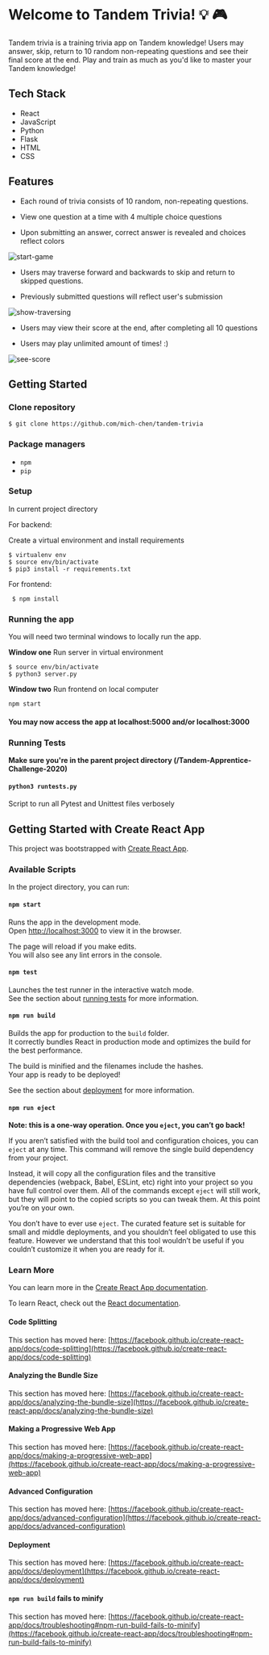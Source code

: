 # Welcome to Tandem Trivia! :bulb: :video_game:

Tandem trivia is a training trivia app on Tandem knowledge! Users may answer, skip, return to 10 random non-repeating questions and see their final score at the end. Play and train as much as you'd like to master your Tandem knowledge!

## Tech Stack

* React
* JavaScript
* Python
* Flask
* HTML
* CSS

## Features

* Each round of trivia consists of 10 random, non-repeating questions.

* View one question at a time with 4 multiple choice questions

* Upon submitting an answer, correct answer is revealed and choices reflect colors

![start-game](https://user-images.githubusercontent.com/62639321/98421434-2e31aa00-203e-11eb-9653-31263c3b89c7.gif)

* Users may traverse forward and backwards to skip and return to skipped questions.

* Previously submitted questions will reflect user's submission

![show-traversing](https://user-images.githubusercontent.com/62639321/98421450-37227b80-203e-11eb-873a-bbb8e4ceb09e.gif)

* Users may view their score at the end, after completing all 10 questions

* Users may play unlimited amount of times! :) 

![see-score](https://user-images.githubusercontent.com/62639321/98422205-eb70d180-203f-11eb-9adc-1e0dac6a50ad.gif)

## Getting Started

### Clone repository

```
$ git clone https://github.com/mich-chen/tandem-trivia
```

### Package managers

* `npm`
* `pip`

### Setup

In current project directory

For backend:

Create a virtual environment and install requirements

```
$ virtualenv env
$ source env/bin/activate
$ pip3 install -r requirements.txt
```

For frontend:

```
 $ npm install
```

### Running the app

You will need two terminal windows to locally run the app.

**Window one** Run server in virtual environment
```
$ source env/bin/activate
$ python3 server.py
```

**Window two** Run frontend on local computer
```
npm start
```

#### You may now access the app at localhost:5000 and/or localhost:3000

### Running Tests

**Make sure you're in the parent project directory (/Tandem-Apprentice-Challenge-2020)**

#### `python3 runtests.py`

Script to run all Pytest and Unittest files verbosely 


## Getting Started with Create React App

This project was bootstrapped with [Create React App](https://github.com/facebook/create-react-app).

### Available Scripts

In the project directory, you can run:

#### `npm start`

Runs the app in the development mode.\
Open [http://localhost:3000](http://localhost:3000) to view it in the browser.

The page will reload if you make edits.\
You will also see any lint errors in the console.

#### `npm test`

Launches the test runner in the interactive watch mode.\
See the section about [running tests](https://facebook.github.io/create-react-app/docs/running-tests) for more information.

#### `npm run build`

Builds the app for production to the `build` folder.\
It correctly bundles React in production mode and optimizes the build for the best performance.

The build is minified and the filenames include the hashes.\
Your app is ready to be deployed!

See the section about [deployment](https://facebook.github.io/create-react-app/docs/deployment) for more information.

#### `npm run eject`

**Note: this is a one-way operation. Once you `eject`, you can’t go back!**

If you aren’t satisfied with the build tool and configuration choices, you can `eject` at any time. This command will remove the single build dependency from your project.

Instead, it will copy all the configuration files and the transitive dependencies (webpack, Babel, ESLint, etc) right into your project so you have full control over them. All of the commands except `eject` will still work, but they will point to the copied scripts so you can tweak them. At this point you’re on your own.

You don’t have to ever use `eject`. The curated feature set is suitable for small and middle deployments, and you shouldn’t feel obligated to use this feature. However we understand that this tool wouldn’t be useful if you couldn’t customize it when you are ready for it.

### Learn More

You can learn more in the [Create React App documentation](https://facebook.github.io/create-react-app/docs/getting-started).

To learn React, check out the [React documentation](https://reactjs.org/).

#### Code Splitting

This section has moved here: [https://facebook.github.io/create-react-app/docs/code-splitting](https://facebook.github.io/create-react-app/docs/code-splitting)

#### Analyzing the Bundle Size

This section has moved here: [https://facebook.github.io/create-react-app/docs/analyzing-the-bundle-size](https://facebook.github.io/create-react-app/docs/analyzing-the-bundle-size)

#### Making a Progressive Web App

This section has moved here: [https://facebook.github.io/create-react-app/docs/making-a-progressive-web-app](https://facebook.github.io/create-react-app/docs/making-a-progressive-web-app)

#### Advanced Configuration

This section has moved here: [https://facebook.github.io/create-react-app/docs/advanced-configuration](https://facebook.github.io/create-react-app/docs/advanced-configuration)

#### Deployment

This section has moved here: [https://facebook.github.io/create-react-app/docs/deployment](https://facebook.github.io/create-react-app/docs/deployment)

#### `npm run build` fails to minify

This section has moved here: [https://facebook.github.io/create-react-app/docs/troubleshooting#npm-run-build-fails-to-minify](https://facebook.github.io/create-react-app/docs/troubleshooting#npm-run-build-fails-to-minify)

